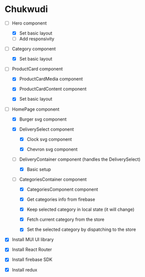 # Chukwudi

- [ ] Hero component

  - [x] Set basic layout
  - [ ] Add responsivity

- [ ] Category component

  - [x] Set basic layout

- [ ] ProductCard component

  - [x] ProductCardMedia component

  - [x] ProductCardContent component

  - [x] Set basic layout

- [ ] HomePage component

  - [x] Burger svg component
  
  - [x] DeliverySelect component

    - [x] Clock svg component

    - [x] Chevron svg component
  
  - [ ] DeliveryContainer component (handles the DeliverySelect)

    - [x] Basic setup

  - [ ] CategoriesContainer component

    - [x] CategoriesComponent component

    - [x] Get categories info from firebase

    - [x] Keep selected category in local state (it will change)

    - [x] Fetch current category from the store

    - [x] Set the selected category by dispatching to the store

- [x] Install MUI UI library

- [x] Install React Router

- [x] Install firebase SDK

- [x] Install redux
